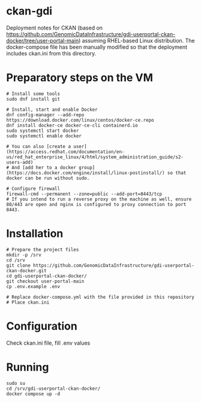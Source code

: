 # ckan-gdi
Deployment notes for CKAN (based on https://github.com/GenomicDataInfrastructure/gdi-userportal-ckan-docker/tree/user-portal-main) assuming RHEL-based Linux distribution.
The docker-compose file has been manually modified so that the deployment includes ckan.ini from this directory.

# Preparatory steps on the VM
```
# Install some tools
sudo dnf install git 

# Install, start and enable Docker
dnf config-manager --add-repo https://download.docker.com/linux/centos/docker-ce.repo
dnf install docker-ce docker-ce-cli containerd.io
sudo systemctl start docker
sudo systemctl enable docker

# You can also [create a user](https://access.redhat.com/documentation/en-us/red_hat_enterprise_linux/4/html/system_administration_guide/s2-users-add)
# And [add her to a docker group](https://docs.docker.com/engine/install/linux-postinstall/) so that docker can be run without sudo.

# Configure firewall
firewall-cmd --permanent --zone=public --add-port=8443/tcp
# If you intend to run a reverse proxy on the machine as well, ensure 80/443 are open and nginx is configured to proxy connection to port 8443.
```

# Installation
```
# Prepare the project files
mkdir -p /srv
cd /srv
git clone https://github.com/GenomicDataInfrastructure/gdi-userportal-ckan-docker.git
cd gdi-userportal-ckan-docker/
git checkout user-portal-main
cp .env.example .env

# Replace docker-compose.yml with the file provided in this repository
# Place ckan.ini
```

# Configuration
Check ckan.ini file, fill .env values

# Running
```
sudo su
cd /srv/gdi-userportal-ckan-docker/
docker compose up -d
```